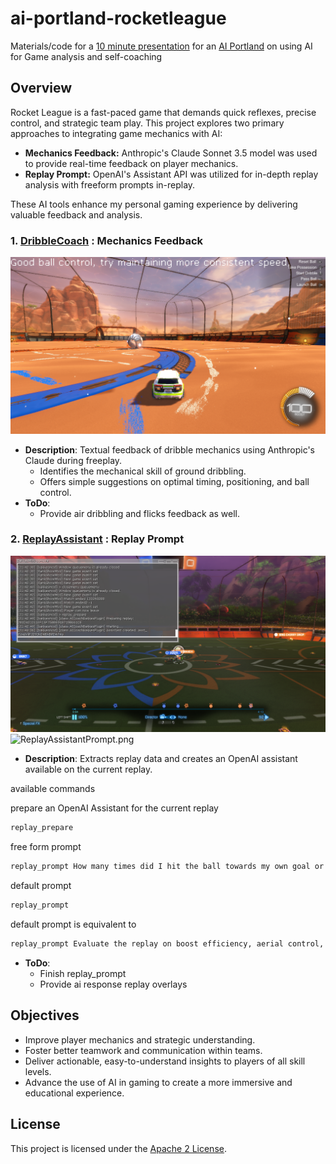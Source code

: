 # ai-portland-rocketleague
Materials/code for a [10 minute presentation](https://www.meetup.com/ai-portland/events/303283141/?eventOrigin=group_upcoming_events) for an [AI Portland](https://creators.spotify.com/pod/show/superchargedbyai/) on using AI for Game analysis and self-coaching


## Overview

Rocket League is a fast-paced game that demands quick reflexes, precise control, and strategic team play. This project explores two primary approaches to integrating game mechanics with AI:

* **Mechanics Feedback:** Anthropic's Claude Sonnet 3.5 model was used to provide real-time feedback on player mechanics.
* **Replay Prompt:** OpenAI's Assistant API was utilized for in-depth replay analysis with freeform prompts in-replay.

These AI tools enhance my personal gaming experience by delivering valuable feedback and analysis.

### 1. [DribbleCoach](./DribbleCoach/README.md) **: Mechanics Feedback**
![DribbleCoach.png](DribbleCoach.png)
   - **Description**:  Textual feedback of dribble mechanics using Anthropic's Claude during freeplay.
     - Identifies the mechanical skill of ground dribbling.
     - Offers simple suggestions on optimal timing, positioning, and ball control.
   - **ToDo**:
     - Provide air dribbling and flicks feedback as well.

### 2. [ReplayAssistant](./ReplayAssistant/README.md) **: Replay Prompt**
![ReplayAssistantPrepare.png](ReplayAssistantPrepare.png)
![ReplayAssistantPrompt.png](ReplayAssistantPrompt.png)
   - **Description**: Extracts replay data and creates an OpenAI assistant available on the current replay.

available commands

prepare an OpenAI Assistant for the current replay
```bash
replay_prepare
```

free form prompt
```bash
replay_prompt How many times did I hit the ball towards my own goal or it front of it?
```

default prompt 
```bash
replay_prompt 
```
default prompt is equivalent to
```bash
replay_prompt Evaluate the replay on boost efficiency, aerial control, and shot accuracy using the csv files.  The csv files are linked by a primary key column 'Frame'. Provide insights on situational awareness, risk/reward trade-offs, mechanical highlights.  Also focus on team play, indentifying dominant roles.
```
   - **ToDo**:
     - Finish replay_prompt
     - Provide ai response replay overlays

## Objectives

- Improve player mechanics and strategic understanding.
- Foster better teamwork and communication within teams.
- Deliver actionable, easy-to-understand insights to players of all skill levels.
- Advance the use of AI in gaming to create a more immersive and educational experience.

## License

This project is licensed under the [Apache 2 License](LICENSE).
